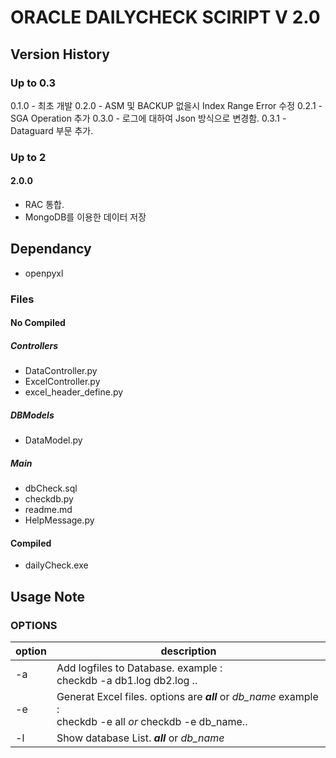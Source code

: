 # ORACLE DAILYCHECK SCIRIPT  V 2.0

## Version History

### Up to 0.3

0.1.0 - 최초 개발
0.2.0 - ASM 및 BACKUP 없을시 Index Range Error 수정
0.2.1 - SGA Operation 추가
0.3.0 - 로그에 대하여 Json 방식으로 변경함.
0.3.1 - Dataguard 부문 추가.

### Up to 2

#### 2.0.0

* RAC 통합.
* MongoDB를 이용한 데이터 저장



## Dependancy

* openpyxl

### Files

#### No Compiled

##### Controllers

- DataController.py
- ExcelController.py
- excel_header_define.py

##### DBModels

* DataModel.py

##### Main

* dbCheck.sql
* checkdb.py
* readme.md
* HelpMessage.py

#### Compiled

* dailyCheck.exe


## Usage Note
### OPTIONS
| option | description |
|--------|-------------|
| -a     | Add logfiles to Database. example : <br> checkdb -a db1.log db2.log ..|
| -e     | Generat Excel files. options are <i><b> all</b></i> or <i> db_name </i> example : <br> checkdb -e all <i>or</i> checkdb -e db_name.. |
| -l     | Show database List. <i><b> all</b></i> or <i>db_name</i>|
